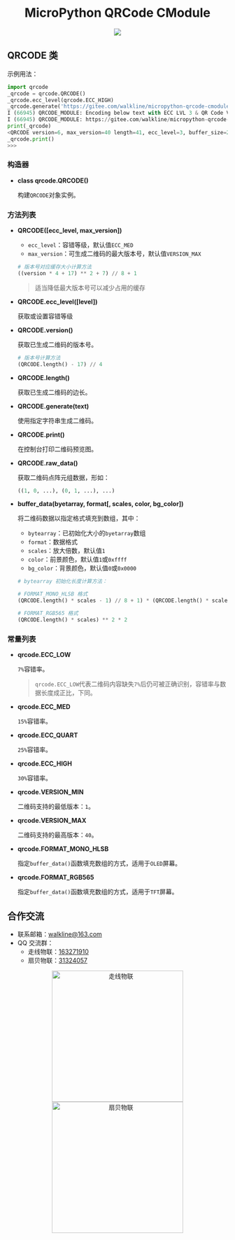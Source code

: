 <h1 align="center">MicroPython QRCode CModule</h1>
<p align="center"><img src="https://img.shields.io/badge/Licence-MIT-green.svg?style=for-the-badge" /></p>

## QRCODE 类

示例用法：

```python
import qrcode
_qrcode = qrcode.QRCODE()
_qrcode.ecc_level(qrcode.ECC_HIGH)
_qrcode.generate('https://gitee.com/walkline/micropython-qrcode-cmodule')
I (66945) QRCODE_MODULE: Encoding below text with ECC LVL 3 & QR Code Version 40
I (66945) QRCODE_MODULE: https://gitee.com/walkline/micropython-qrcode-cmodule
print(_qrcode)
<QRCODE version=6, max_version=40 length=41, ecc_level=3, buffer_size=210>
_qrcode.print()
>>>
```

### 构造器

* **class qrcode.QRCODE()**

	构建`QRCODE`对象实例。

### 方法列表

* **QRCODE([ecc_level, max_version])**

	* `ecc_level`：容错等级，默认值`ECC_MED`
	* `max_version`：可生成二维码的最大版本号，默认值`VERSION_MAX`

	```python
	# 版本号对应缓存大小计算方法
	((version * 4 + 17) ** 2 + 7) // 8 + 1
	```

	> 适当降低最大版本号可以减少占用的缓存

* **QRCODE.ecc_level([level])**

	获取或设置容错等级

* **QRCODE.version()**

	获取已生成二维码的版本号。

	```python
	# 版本号计算方法
	(QRCODE.length() - 17) // 4
	```

* **QRCODE.length()**

	获取已生成二维码的边长。

* **QRCODE.generate(text)**

	使用指定字符串生成二维码。

* **QRCODE.print()**

	在控制台打印二维码预览图。

* **QRCODE.raw_data()**

	获取二维码点阵元组数据，形如：

	```python
	((1, 0, ...), (0, 1, ...), ...)
	```	

* **buffer_data(byetarray, format[, scales, color, bg_color])**

	将二维码数据以指定格式填充到数组，其中：

	* `bytearray`：已初始化大小的`byetarray`数组
	* `format`：数据格式
	* `scales`：放大倍数，默认值`1`
	* `color`：前景颜色，默认值`1`或`0xffff`
	* `bg_color`：背景颜色，默认值`0`或`0x0000`

	```python
	# bytearray 初始化长度计算方法：
	
	# FORMAT_MONO_HLSB 格式
	(QRCODE.length() * scales - 1) // 8 + 1) * (QRCODE.length() * scales)
	
	# FORMAT_RGB565 格式
	(QRCODE.length() * scales) ** 2 * 2
	```

### 常量列表

* **qrcode.ECC_LOW**

	`7%`容错率。

	> `qrcode.ECC_LOW`代表二维码内容缺失`7%`后仍可被正确识别，容错率与数据长度成正比，下同。

* **qrcode.ECC_MED**

	`15%`容错率。

* **qrcode.ECC_QUART**

	`25%`容错率。

* **qrcode.ECC_HIGH**

	`30%`容错率。

* **qrcode.VERSION_MIN**

	二维码支持的最低版本：`1`。

* **qrcode.VERSION_MAX**

	二维码支持的最高版本：`40`。

* **qrcode.FORMAT_MONO_HLSB**

	指定`buffer_data()`函数填充数组的方式，适用于`OLED`屏幕。

* **qrcode.FORMAT_RGB565**

	指定`buffer_data()`函数填充数组的方式，适用于`TFT`屏幕。

## 合作交流

* 联系邮箱：<walkline@163.com>
* QQ 交流群：
	* 走线物联：[163271910](https://jq.qq.com/?_wv=1027&k=xtPoHgwL)
	* 扇贝物联：[31324057](https://jq.qq.com/?_wv=1027&k=yp4FrpWh)

<p align="center"><img src="https://gitee.com/walkline/WeatherStation/raw/docs/images/qrcode_walkline.png" width="300px" alt="走线物联"><img src="https://gitee.com/walkline/WeatherStation/raw/docs/images/qrcode_bigiot.png" width="300px" alt="扇贝物联"></p>

